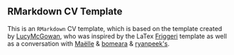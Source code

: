 ## RMarkdown CV Template

This is an `RMarkdown` CV template, which is based on the template created by [LucyMcGowan](https://github.com/LucyMcGowan), who was inspired by the LaTex [Friggeri](https://www.latextemplates.com/template/friggeri-resume-cv) template as well as a conversation with [Maëlle](https://twitter.com/ma_salmon) & [bomeara](https://github.com/bomeara/cv) & [ryanpeek's](https://github.com/ryanpeek/markdown_cv).